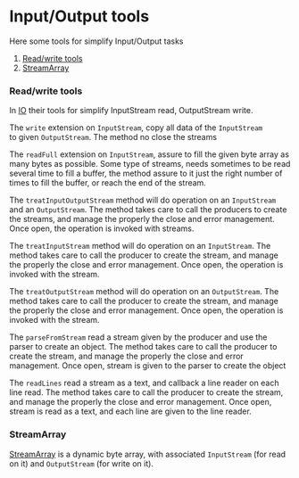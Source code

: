 # Input/Output tools

Here some tools for simplify Input/Output tasks

1. [Read/write tools](#readwrite-tools)
2. [StreamArray](#streamarray)

### Read/write tools

In [IO](../main/java/fr/jhelp/io/IO.kt) their tools for simplify InputStream read, OutputStream write.

The `write` extension on `InputStream`, copy all data of the `InputStream`  
to given `OutputStream`. The method no close the streams

The `readFull` extension on `InputStream`, assure to fill the given byte array as many bytes as possible.
Some type of streams, needs sometimes to be read several time to fill a buffer,
the method assure to it just the right number of times to fill the buffer, or reach the end of the stream.

The `treatInputOutputStream` method will do operation on an `InputStream`
and an `OutputStream`. The method takes care to call the producers to create the streams,
and manage the properly the close and error management. Once open,
the operation is invoked with streams.

The `treatInputStream` method will do operation on an `InputStream`.
The method takes care to call the producer to create the stream,
and manage the properly the close and error management. Once open,
the operation is invoked with the stream.

The `treatOutputStream` method will do operation on an `OutputStream`.
The method takes care to call the producer to create the stream,
and manage the properly the close and error management. Once open,
the operation is invoked with the stream.

The `parseFromStream` read a stream given by the producer and use the parser
to create an object. The method takes care to call the producer to create the stream,
and manage the properly the close and error management. Once open, stream is given to the parser
to create the object

The `readLines` read a stream as a text, and callback a line reader on each line read.
The method takes care to call the producer to create the stream,
and manage the properly the close and error management.
Once open, stream is read as a text, and each line are given to the line reader.

### StreamArray

[StreamArray](../main/java/fr/jhelp/io/StreamArray.kt) is a dynamic byte array, with associated
`InputStream` (for read on it) and `OutputStream` (for write on it).


